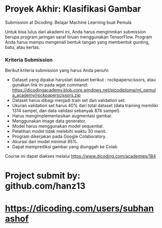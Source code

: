 # Proyek Akhir: Klasifikasi Gambar
Submission at Dicoding: Belajar Machine Learning buat Pemula

Untuk bisa lulus dari akademi ini, Anda harus mengirimkan submission berupa program jaringan saraf tiruan menggunakan TensorFlow. Program Anda harus mampu mengenali bentuk tangan yang membentuk gunting, batu, atau kertas.

### Kriteria Submission
Berikut kriteria submission yang harus Anda penuhi:

* Dataset yang dipakai haruslah dataset berikut : rockpaperscissors, atau gunakan link ini pada wget command: https://dicodingacademy.blob.core.windows.net/picodiploma/ml_pemula_academy/rockpaperscissors.zip
* Dataset harus dibagi menjadi train set dan validation set.
* Ukuran validation set harus 40% dari total dataset (data training memiliki 1314 sampel, dan data validasi sebanyak 874 sampel).
* Harus mengimplementasikan augmentasi gambar.
* Menggunakan image data generator.
* Model harus menggunakan model sequential.
* Pelatihan model tidak melebihi waktu 30 menit.
* Program dikerjakan pada Google Colaboratory.
* Akurasi dari model minimal 85%.
* Dapat memprediksi gambar yang diunggah ke Colab

Course ini dapat diakses melalui https://www.dicoding.com/academies/184

# Project submit by: github.com/hanz13
# https://dicoding.com/users/subhanashof


